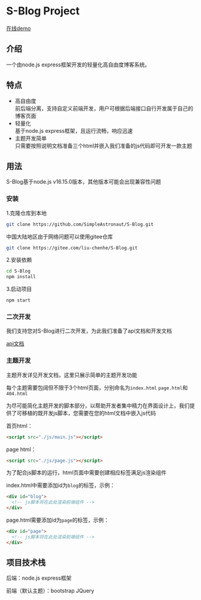# S-Blog Project

[在线demo](https://service-p0ur5tid-1304083067.bj.apigw.tencentcs.com/release/)

## 介绍
一个由node.js express框架开发的轻量化高自由度博客系统。
## 特点
* 高自由度  
前后端分离，支持自定义前端开发，用户可根据后端接口自行开发属于自己的博客页面
* 轻量化  
基于node.js express框架，且运行流畅，响应迅速
* 主题开发简单  
只需要按照说明文档准备三个html并嵌入我们准备的js代码即可开发一款主题
## 用法
S-Blog基于node.js v16.15.0版本，其他版本可能会出现兼容性问题

### 安装
1.克隆仓库到本地
```bash
git clone https://github.com/SimpleAstronaut/S-Blog.git
```
中国大陆地区由于网络问题可以使用gitee仓库
```bash
git clone https://gitee.com/liu-chenhe/S-Blog.git
```  
2.安装依赖
```bash
cd S-Blog
npm install
```
3.启动项目
```bash
npm start
```

### 二次开发
我们支持您对S-Blog进行二次开发，为此我们准备了api文档和开发文档  

[api文档](api.md)

### 主题开发
主题开发详见开发文档，这里只展示简单的主题开发功能

每个主题需要包阔但不限于3个html页面，分别命名为`index.html` `page.html`和`404.html`  


为尽可能简化主题开发的脚本部分，以帮助开发者集中精力在界面设计上，我们提供了可移植的既开发js脚本，您需要在您的html文档中嵌入js代码   

首页html：
```html
<script src="./js/main.js"></script>
```  
page html：
```html
<script src="./js/page.js"></script>
```  

为了配合js脚本的运行，html页面中需要创建相应标签满足js渲染组件  

index.html中需要添加id为`blog`的标签，示例：
```html
<div id="blog">
  <!-- js脚本将在此处渲染前端组件 -->
</div>
```

page.html需要添加id为`page`的标签，示例：
```html
<div id="page">
  <!-- js脚本将在此处渲染前端组件 -->
</div>
```

## 项目技术栈
后端：node.js express框架

前端（默认主题）：bootstrap JQuery
